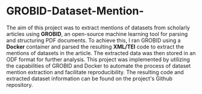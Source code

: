 # GROBID-Dataset-Mention-

The aim of this project was to extract mentions of datasets from scholarly articles using **GROBID**, an open-source machine learning tool for parsing and structuring PDF documents. To achieve this, I ran GROBID using a **Docker** container and parsed the resulting **XML/TEI** code to extract the mentions of datasets in the article. The extracted data was then stored in an ODF format for further analysis. This project was implemented by utilizing the capabilities of GROBID and Docker to automate the process of dataset mention extraction and facilitate reproducibility. The resulting code and extracted dataset information can be found on the project's Github repository.
